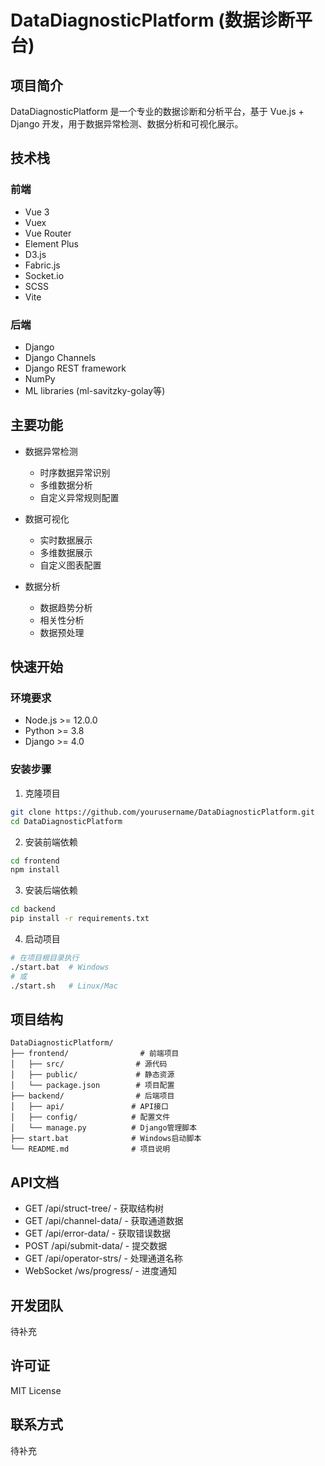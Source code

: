 # DataDiagnosticPlatform (数据诊断平台)

## 项目简介
DataDiagnosticPlatform 是一个专业的数据诊断和分析平台，基于 Vue.js + Django 开发，用于数据异常检测、数据分析和可视化展示。

## 技术栈
### 前端
- Vue 3
- Vuex
- Vue Router
- Element Plus
- D3.js
- Fabric.js
- Socket.io
- SCSS
- Vite

### 后端
- Django
- Django Channels
- Django REST framework
- NumPy
- ML libraries (ml-savitzky-golay等)

## 主要功能
- 数据异常检测
  - 时序数据异常识别
  - 多维数据分析
  - 自定义异常规则配置
  
- 数据可视化
  - 实时数据展示
  - 多维数据展示
  - 自定义图表配置
  
- 数据分析
  - 数据趋势分析
  - 相关性分析
  - 数据预处理

## 快速开始

### 环境要求
- Node.js >= 12.0.0
- Python >= 3.8
- Django >= 4.0

### 安装步骤

1. 克隆项目
```bash
git clone https://github.com/yourusername/DataDiagnosticPlatform.git
cd DataDiagnosticPlatform
```

2. 安装前端依赖
```bash
cd frontend
npm install
```

3. 安装后端依赖
```bash
cd backend
pip install -r requirements.txt
```

4. 启动项目
```bash
# 在项目根目录执行
./start.bat  # Windows
# 或
./start.sh   # Linux/Mac
```

## 项目结构
```
DataDiagnosticPlatform/
├── frontend/                # 前端项目
│   ├── src/                # 源代码
│   ├── public/             # 静态资源
│   └── package.json        # 项目配置
├── backend/                # 后端项目
│   ├── api/               # API接口
│   ├── config/            # 配置文件
│   └── manage.py          # Django管理脚本
├── start.bat              # Windows启动脚本
└── README.md              # 项目说明
```

## API文档
- GET /api/struct-tree/ - 获取结构树
- GET /api/channel-data/ - 获取通道数据
- GET /api/error-data/ - 获取错误数据
- POST /api/submit-data/ - 提交数据
- GET /api/operator-strs/ - 处理通道名称
- WebSocket /ws/progress/ - 进度通知

## 开发团队
待补充

## 许可证
MIT License

## 联系方式
待补充
